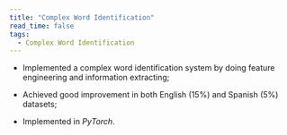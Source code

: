 ```yaml
---
title: "Complex Word Identification"
read_time: false
tags:
  - Complex Word Identification
---
```


* Implemented a complex word identification system by doing feature engineering and information extracting;

* Achieved good improvement in both English (15%) and Spanish (5%) datasets;

* Implemented in *PyTorch*.

